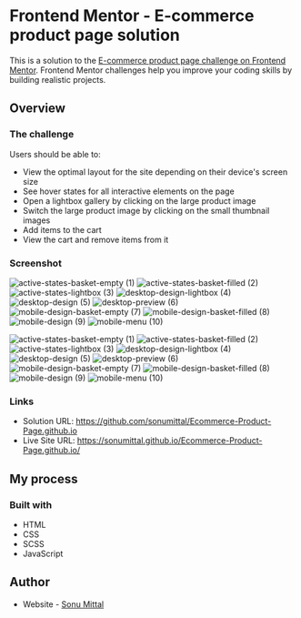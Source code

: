 # Frontend Mentor - E-commerce product page solution

This is a solution to the [E-commerce product page challenge on Frontend Mentor](https://www.frontendmentor.io/challenges/ecommerce-product-page-UPsZ9MJp6). Frontend Mentor challenges help you improve your coding skills by building realistic projects.

## Overview

### The challenge

Users should be able to:

- View the optimal layout for the site depending on their device's screen size
- See hover states for all interactive elements on the page
- Open a lightbox gallery by clicking on the large product image
- Switch the large product image by clicking on the small thumbnail images
- Add items to the cart
- View the cart and remove items from it

### Screenshot

![active-states-basket-empty (1)](https://github.com/sonumittal/Ecommerce-Product-Page.github.io/blob/master/design/active-states-basket-empty.jpg)
![active-states-basket-filled (2)](https://github.com/sonumittal/Ecommerce-Product-Page.github.io/blob/master/design/active-states-basket-filled.jpg)
![active-states-lightbox (3)](https://github.com/sonumittal/Ecommerce-Product-Page.github.io/blob/master/design/active-states-lightbox.jpg)
![desktop-design-lightbox (4)](https://github.com/sonumittal/Ecommerce-Product-Page.github.io/blob/master/design/desktop-design-lightbox.jpg)
![desktop-design (5)](https://github.com/sonumittal/Ecommerce-Product-Page.github.io/blob/master/design/desktop-design.jpg)
![desktop-preview (6)](https://github.com/sonumittal/Ecommerce-Product-Page.github.io/blob/master/design/desktop-preview.jpg)
![mobile-design-basket-empty (7)](https://github.com/sonumittal/Ecommerce-Product-Page.github.io/blob/master/design/mobile-design-basket-empty.jpg)
![mobile-design-basket-filled (8)](https://github.com/sonumittal/Ecommerce-Product-Page.github.io/blob/master/design/mobile-design-basket-filled.jpg)
![mobile-design (9)](https://github.com/sonumittal/Ecommerce-Product-Page.github.io/blob/master/design/mobile-design.jpg)
![mobile-menu (10)](https://github.com/sonumittal/Ecommerce-Product-Page.github.io/blob/master/design/mobile-menu.jpg)

![active-states-basket-empty (1)](https://github.com/sonumittal/Ecommerce-Product-Page.github.io/blob/master/design/active-states-basket-empty.jpg)
![active-states-basket-filled (2)](https://github.com/sonumittal/Ecommerce-Product-Page.github.io/blob/master/design/active-states-basket-filled.jpg)
![active-states-lightbox (3)](https://github.com/sonumittal/Ecommerce-Product-Page.github.io/blob/master/design/active-states-lightbox.jpg)
![desktop-design-lightbox (4)](https://github.com/sonumittal/Ecommerce-Product-Page.github.io/blob/master/design/desktop-design-lightbox.jpg)
![desktop-design (5)](https://github.com/sonumittal/Ecommerce-Product-Page.github.io/blob/master/design/desktop-design.jpg)
![desktop-preview (6)](https://github.com/sonumittal/Ecommerce-Product-Page.github.io/blob/master/design/desktop-preview.jpg)
![mobile-design-basket-empty (7)](https://github.com/sonumittal/Ecommerce-Product-Page.github.io/blob/master/design/mobile-design-basket-empty.jpg)
![mobile-design-basket-filled (8)](https://github.com/sonumittal/Ecommerce-Product-Page.github.io/blob/master/design/mobile-design-basket-filled.jpg)
![mobile-design (9)](https://github.com/sonumittal/Ecommerce-Product-Page.github.io/blob/master/design/mobile-design.jpg)
![mobile-menu (10)](https://github.com/sonumittal/Ecommerce-Product-Page.github.io/blob/master/design/mobile-menu.jpg)

### Links

- Solution URL: https://github.com/sonumittal/Ecommerce-Product-Page.github.io
- Live Site URL: https://sonumittal.github.io/Ecommerce-Product-Page.github.io/

## My process

### Built with

- HTML
- CSS
- SCSS
- JavaScript



## Author

- Website - [Sonu Mittal](https://sonumittal.github.io)
<!-- - Frontend Mentor - [@yourusername](https://www.frontendmentor.io/profile/yourusername)
- Twitter - [@yourusername](https://www.twitter.com/yourusername) -->



